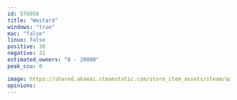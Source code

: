 ```yaml
---
id: 576950
title: "Westard"
windows: "true"
mac: "false"
linux: false
positive: 38
negative: 21
estimated_owners: "0 - 20000"
peak_ccu: 0

image: https://shared.akamai.steamstatic.com/store_item_assets/steam/apps/576950/header.jpg?t=1709481102
opinions:
---
```

